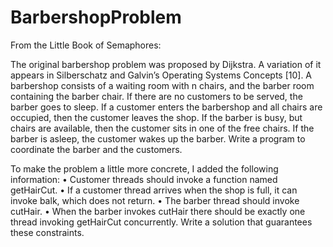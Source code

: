 # BarbershopProblem

From the Little Book of Semaphores:

The original barbershop problem was proposed by Dijkstra. A variation of it
appears in Silberschatz and Galvin’s Operating Systems Concepts [10].
A barbershop consists of a waiting room with n chairs, and the
barber room containing the barber chair. If there are no customers
to be served, the barber goes to sleep. If a customer enters the
barbershop and all chairs are occupied, then the customer leaves
the shop. If the barber is busy, but chairs are available, then the
customer sits in one of the free chairs. If the barber is asleep, the
customer wakes up the barber. Write a program to coordinate the
barber and the customers.


To make the problem a little more concrete, I added the following information:
• Customer threads should invoke a function named getHairCut.
• If a customer thread arrives when the shop is full, it can invoke balk,
which does not return.
• The barber thread should invoke cutHair.
• When the barber invokes cutHair there should be exactly one thread
invoking getHairCut concurrently.
Write a solution that guarantees these constraints.
